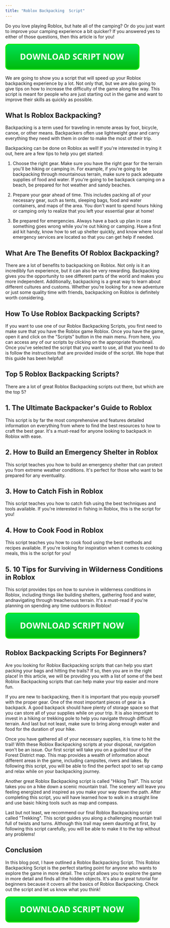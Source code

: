 ```yaml
---
title: "Roblox Backpacking  Script"
---
```


Do you love playing Roblox, but hate all of the camping? Or do you just want to improve your camping experience a bit quicker? If you answered yes to either of those questions, then this article is for you!

[![script button](https://github.com/robloxpaste/robloxpaste.github.io/blob/main/script_button.png?raw=true)](https://rbxpaste.com/latest-script)


We are going to show you a script that will speed up your Roblox backpacking experience by a lot. Not only that, but we are also going to give tips on how to increase the difficulty of the game along the way. This script is meant for people who are just starting out in the game and want to improve their skills as quickly as possible.

## What Is Roblox Backpacking?
Backpacking is a term used for traveling in remote areas by foot, bicycle, canoe, or other means. Backpackers often use lightweight gear and carry everything they need with them in order to make the most of their trip.

Backpacking can be done on Roblox as well! If you're interested in trying it out, here are a few tips to help you get started:


1. Choose the right gear. Make sure you have the right gear for the terrain you'll be hiking or camping in. For example, if you're going to be backpacking through mountainous terrain, make sure to pack adequate supplies of food and water. If you're going to be backpack camping on a beach, be prepared for hot weather and sandy beaches.

2. Prepare your gear ahead of time. This includes packing all of your necessary gear, such as tents, sleeping bags, food and water containers, and maps of the area. You don't want to spend hours hiking or camping only to realize that you left your essential gear at home!

3. Be prepared for emergencies. Always have a back up plan in case something goes wrong while you're out hiking or camping. Have a first aid kit handy, know how to set up shelter quickly, and know where local emergency services are located so that you can get help if needed.

## What Are The Benefits Of Roblox Backpacking?

There are a lot of benefits to backpacking on Roblox. Not only is it an incredibly fun experience, but it can also be very rewarding. Backpacking gives you the opportunity to see different parts of the world and makes you more independent. Additionally, backpacking is a great way to learn about different cultures and customs. Whether you’re looking for a new adventure or just some quality time with friends, backpacking on Roblox is definitely worth considering.

## How To Use Roblox Backpacking Scripts?

If you want to use one of our Roblox Backpacking Scripts, you first need to make sure that you have the Roblox game Roblox. Once you have the game, open it and click on the "Scripts" button in the main menu. From here, you can access any of our scripts by clicking on the appropriate thumbnail. Once you've selected the script that you want to use, all that you need to do is follow the instructions that are provided inside of the script. We hope that this guide has been helpful!

## Top 5 Roblox Backpacking Scripts?

There are a lot of great Roblox Backpacking scripts out there, but which are the top 5?

## 1. The Ultimate Backpacker's Guide to Roblox
This script is by far the most comprehensive and features detailed information on everything from where to find the best resources to how to craft the best gear. It's a must-read for anyone looking to backpack in Roblox with ease.

## 2. How to Build an Emergency Shelter in Roblox
This script teaches you how to build an emergency shelter that can protect you from extreme weather conditions. It's perfect for those who want to be prepared for any eventuality.

## 3. How to Catch Fish in Roblox
This script teaches you how to catch fish using the best techniques and tools available. If you're interested in fishing in Roblox, this is the script for you!

## 4. How to Cook Food in Roblox
This script teaches you how to cook food using the best methods and recipes available. If you're looking for inspiration when it comes to cooking meals, this is the script for you!

## 5. 10 Tips for Surviving in Wilderness Conditions in Roblox
This script provides tips on how to survive in wilderness conditions in Roblox, including things like building shelters, gathering food and water, andnavigating through treacherous terrain. It's a must-read if you're planning on spending any time outdoors in Roblox!

[![script button](https://github.com/robloxpaste/robloxpaste.github.io/blob/main/script_button.png?raw=true)](https://rbxpaste.com/latest-script)

## Roblox Backpacking Scripts For Beginners?
Are you looking for Roblox Backpacking scripts that can help you start packing your bags and hitting the trails? If so, then you are in the right place! In this article, we will be providing you with a list of some of the best Roblox Backpacking scripts that can help make your trip easier and more fun.

If you are new to backpacking, then it is important that you equip yourself with the proper gear. One of the most important pieces of gear is a backpack. A good backpack should have plenty of storage space so that you can store all of your supplies while on your trip. It is also important to invest in a hiking or trekking pole to help you navigate through difficult terrain. And last but not least, make sure to bring along enough water and food for the duration of your hike.

Once you have gathered all of your necessary supplies, it is time to hit the trail! With these Roblox Backpacking scripts at your disposal, navigation won't be an issue. Our first script will take you on a guided tour of the Forest District map. This map provides a wealth of information about different areas in the game, including campsites, rivers and lakes. By following this script, you will be able to find the perfect spot to set up camp and relax while on your backpacking journey.

Another great Roblox Backpacking script is called "Hiking Trail". This script takes you on a hike down a scenic mountain trail. The scenery will leave you feeling energized and inspired as you make your way down the path. After completing this script, you will have learned how to walk in a straight line and use basic hiking tools such as map and compass.

Last but not least, we recommend our final Roblox Backpacking script called "Trekking". This script guides you along a challenging mountain trail full of twists and turns. Although this trail may seem daunting at first, by following this script carefully, you will be able to make it to the top without any problems!

## Conclusion
In this blog post, I have outlined a Roblox Backpacking Script. This Roblox Backpacking Script is the perfect starting point for anyone who wants to explore the game in more detail. The script allows you to explore the game in more detail and finds all the hidden objects. It's also a great tutorial for beginners because it covers all the basics of Roblox Backpacking. Check out the script and let us know what you think!

[![script button](https://github.com/robloxpaste/robloxpaste.github.io/blob/main/script_button.png?raw=true)](https://rbxpaste.com/latest-script)